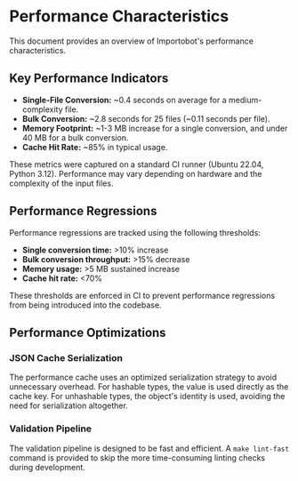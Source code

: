 # Performance Characteristics

This document provides an overview of Importobot's performance characteristics.

## Key Performance Indicators

-   **Single-File Conversion:** ~0.4 seconds on average for a medium-complexity file.
-   **Bulk Conversion:** ~2.8 seconds for 25 files (~0.11 seconds per file).
-   **Memory Footprint:** ~1-3 MB increase for a single conversion, and under 40 MB for a bulk conversion.
-   **Cache Hit Rate:** ~85% in typical usage.

These metrics were captured on a standard CI runner (Ubuntu 22.04, Python 3.12). Performance may vary depending on hardware and the complexity of the input files.

## Performance Regressions

Performance regressions are tracked using the following thresholds:

-   **Single conversion time:** >10% increase
-   **Bulk conversion throughput:** >15% decrease
-   **Memory usage:** >5 MB sustained increase
-   **Cache hit rate:** <70%

These thresholds are enforced in CI to prevent performance regressions from being introduced into the codebase.

## Performance Optimizations

### JSON Cache Serialization

The performance cache uses an optimized serialization strategy to avoid unnecessary overhead. For hashable types, the value is used directly as the cache key. For unhashable types, the object's identity is used, avoiding the need for serialization altogether.

### Validation Pipeline

The validation pipeline is designed to be fast and efficient. A `make lint-fast` command is provided to skip the more time-consuming linting checks during development.

